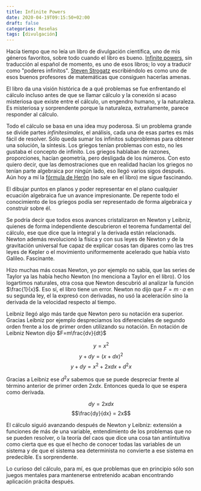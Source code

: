 ```yaml
---
title: Infinite Powers
date: 2020-04-19T09:15:50+02:00
draft: false
categories: Reseñas
tags: [divulgación]
---
```


Hacía tiempo que no leía un libro de divulgación científica, uno de mis géneros favoritos, sobre todo cuando el libro es bueno. [Infinite powers](https://www.goodreads.com/book/show/40796176-infinite-powers), sin traducción al español de momento, es uno de esos libros; lo voy a traducir como "poderes infinitos". [Steven Strogatz](http://www.stevenstrogatz.com/) escribiéndolo es como uno de esos buenos profesores de matemáticas que consiguen hacerlas amenas.

El libro da una visión histórica de a qué problemas se fue enfrentando el cálculo incluso antes de que se llamar cálculo y la conexión si acaso misteriosa que existe entre el cálculo, un engendro humano, y la naturaleza. Es misteriosa y sorprendente porque la naturaleza, extrañamente, parece responder al cálculo.

Todo el cálculo se basa en una idea muy poderosa. Si un problema grande se divide partes *infinitesimales*, el análisis, cada una de esas partes es más fácil de resolver. Sólo queda sumar los infinitos subproblemas para obtener una solución, la síntesis. Los griegos tenían problemas con esto, no les gustaba el concepto de infinito. Los griegos hablaban de razones, proporciones, hacían geometría, pero desligada de los números. Con esto quiero decir, que las demostraciones que en realidad hacían los griegos no tenían parte algebraica por ningún lado, eso llegó varios sigos después. Aún hoy a mí la [fórmula de Herón](https://es.wikipedia.org/wiki/F%C3%B3rmula_de_Her%C3%B3n) (no sale en el libro) me sigue fascinando.

El dibujar puntos en planos y poder representar en el plano cualquier ecuación algebraica fue un avance impresionante. De repente todo el conocimiento de los griegos podía ser representado de forma algebraica y construir sobre él.

Se podría decir que todos esos avances cristalizaron en Newton y Leibniz, quienes de forma independiente descubrieron el teorema fundamental del cálculo, ese que dice que la integral y la derivada están relacionads. Newton además revolucionó la física y con sus leyes de Newton y de la gravitación universal fue capaz de explicar cosas tan dipares como las tres leyes de Kepler o el movimiento uniformemente acelerado que había visto Galileo. Fascinante.

Hizo muchas más cosas Newton, yo por ejemplo no sabía, que las series de Taylor ya las había hecho Newton (no menciona a Taylor en el libro). O los logartimos naturales, otra cosa que Newton descubrió al analizar la función $\frac{1}{x}$. Eso sí, el libro tiene un error. Newton no dijo que $F=m \cdot a$ en su segunda ley, el la expresó con derivadas, no usó la aceleración sino la derivada de la velocidad respecto al tiempo.

Leibniz llegó algo más tarde que Newton pero su notación era superior. Gracias Leibniz por ejemplo despreciamos los diferenciales de segundo orden frente a los de primer orden utilizando su notación. En notación de Leibniz Newton dijo $F=m\frac{dv}{dt}$


$$y = x^2$$
$$y + dy = (x + dx)^2$$
$$y + dy = x^2 + 2xdx + d^2x $$

Gracias a Leibniz ese $d^2x$ sabemos que se puede despreciar frente al término anterior de primer orden $2xdx$. Entonces queda lo que se espera como derivada.

$$ dy = 2xdx$$
$$\frac{dy}{dx} = 2x$$

El cálculo siguió avanzando después de Newton y Leibniz: extensión a funciones de más de una variable, entendimiento de los problemas que no se pueden resolver, o la teoría del caos que dice una cosa tan antiintuitiva como cierta que es que el hecho de conocer todas las variables de un sistema y de que el sistema sea determinista no convierte a ese sistema en predecible. Es sorprendente.

Lo curioso del cálculo, para mí, es que problemas que en principio sólo son juegos mentales para mantenerse entretenido acaban encontrando aplicación prácita después.